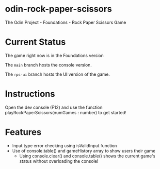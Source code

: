 # odin-rock-paper-scissors

The Odin Project - Foundations - Rock Paper Scissors Game

# Current Status

The game right now is in the Foundations version

The `main` branch hosts the console version.

The `rps-ui` branch hosts the UI version of the game.

# Instructions

Open the dev console (F12) and use the function playRockPaperScissors(numGames : number) to get started!

# Features

- Input type error checking using isValidInput function
- Use of console.table() and gameHistory array to show users their game
  - Using console.clear() and console.table() shows the current game's status without overloading the console!
